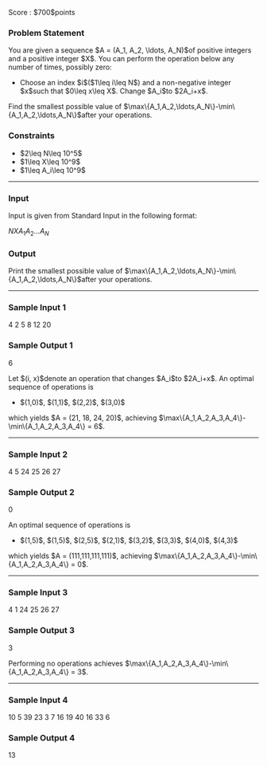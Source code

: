 
<div>

<span>

<span>

<p>
Score : $700$points
</p>

<div>

<section>

### **Problem Statement**

<p>
You are given a sequence $A = (A_1, A_2, \ldots, A_N)$of positive integers and a positive integer $X$.
You can perform the operation below any number of times, possibly zero:
</p>

<ul>

<li>
Choose an index $i$($1\leq i\leq N$) and a non-negative integer $x$such that $0\leq x\leq X$. Change $A_i$to $2A_i+x$.
</li>

</ul>

<p>
Find the smallest possible value of $\max\{A_1,A_2,\ldots,A_N\}-\min\{A_1,A_2,\ldots,A_N\}$after your operations.
</p>

</section>

</div>

<div>

<section>

### **Constraints**

<ul>

<li>
$2\leq N\leq 10^5$
</li>

<li>
$1\leq X\leq 10^9$
</li>

<li>
$1\leq A_i\leq 10^9$
</li>

</ul>

</section>

</div>

---

<div>

<div>

<section>

### **Input**

<p>
Input is given from Standard Input in the following format:
</p>

<div>

$N$$X$$A_1$$A_2$$\ldots$$A_N$
</div>

</section>

</div>

<div>

<section>

### **Output**

<p>
Print the smallest possible value of $\max\{A_1,A_2,\ldots,A_N\}-\min\{A_1,A_2,\ldots,A_N\}$after your operations.
</p>

</section>

</div>

</div>

---

<div>

<section>

### **Sample Input 1**

<div>

4 2
5 8 12 20

</div>

</section>

</div>

<div>

<section>

### **Sample Output 1**

<div>

6

</div>

<p>
Let $(i, x)$denote an operation that changes $A_i$to $2A_i+x$. An optimal sequence of operations is
</p>

<ul>

<li>
$(1,0)$, $(1,1)$, $(2,2)$, $(3,0)$
</li>

</ul>

<p>
which yields $A = (21, 18, 24, 20)$, achieving $\max\{A_1,A_2,A_3,A_4\}-\min\{A_1,A_2,A_3,A_4\} = 6$.
</p>

</section>

</div>

---

<div>

<section>

### **Sample Input 2**

<div>

4 5
24 25 26 27

</div>

</section>

</div>

<div>

<section>

### **Sample Output 2**

<div>

0

</div>

<p>
An optimal sequence of operations is
</p>

<ul>

<li>
$(1,5)$, $(1,5)$, $(2,5)$, $(2,1)$, $(3,2)$, $(3,3)$, $(4,0)$, $(4,3)$
</li>

</ul>

<p>
which yields $A = (111,111,111,111)$, achieving $\max\{A_1,A_2,A_3,A_4\}-\min\{A_1,A_2,A_3,A_4\} = 0$.
</p>

</section>

</div>

---

<div>

<section>

### **Sample Input 3**

<div>

4 1
24 25 26 27

</div>

</section>

</div>

<div>

<section>

### **Sample Output 3**

<div>

3

</div>

<p>
Performing no operations achieves $\max\{A_1,A_2,A_3,A_4\}-\min\{A_1,A_2,A_3,A_4\} = 3$.
</p>

</section>

</div>

---

<div>

<section>

### **Sample Input 4**

<div>

10 5
39 23 3 7 16 19 40 16 33 6

</div>

</section>

</div>

<div>

<section>

### **Sample Output 4**

<div>

13

</div>

</section>

</div>

</span>

</span>

</div>
